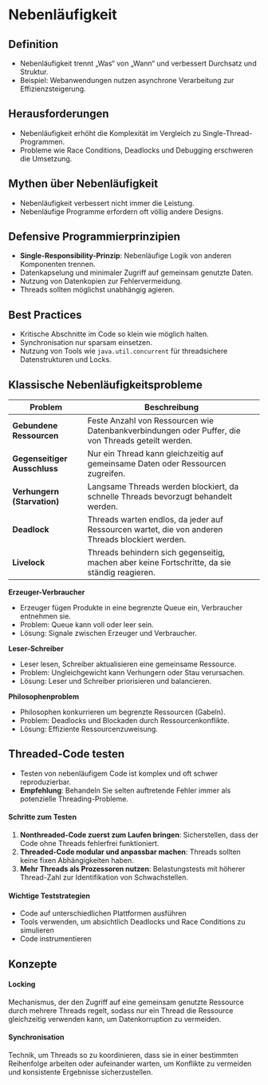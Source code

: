 # Nebenläufigkeit
## Definition
- Nebenläufigkeit trennt „Was“ von „Wann“ und verbessert Durchsatz und Struktur.
- Beispiel: Webanwendungen nutzen asynchrone Verarbeitung zur Effizienzsteigerung.

## Herausforderungen
- Nebenläufigkeit erhöht die Komplexität im Vergleich zu Single-Thread-Programmen.
- Probleme wie Race Conditions, Deadlocks und Debugging erschweren die Umsetzung.

## Mythen über Nebenläufigkeit
- Nebenläufigkeit verbessert nicht immer die Leistung.
- Nebenläufige Programme erfordern oft völlig andere Designs.
## Defensive Programmierprinzipien
- **Single-Responsibility-Prinzip**: Nebenläufige Logik von anderen Komponenten trennen.
- Datenkapselung und minimaler Zugriff auf gemeinsam genutzte Daten.
- Nutzung von Datenkopien zur Fehlervermeidung.
- Threads sollten möglichst unabhängig agieren.
## Best Practices
- Kritische Abschnitte im Code so klein wie möglich halten.
- Synchronisation nur sparsam einsetzen.
- Nutzung von Tools wie `java.util.concurrent` für threadsichere Datenstrukturen und Locks.

## Klassische Nebenläufigkeitsprobleme

| **Problem**                  | **Beschreibung**                                                                                   |
| ---------------------------- | -------------------------------------------------------------------------------------------------- |
| **Gebundene Ressourcen**     | Feste Anzahl von Ressourcen wie Datenbankverbindungen oder Puffer, die von Threads geteilt werden. |
| **Gegenseitiger Ausschluss** | Nur ein Thread kann gleichzeitig auf gemeinsame Daten oder Ressourcen zugreifen.                   |
| **Verhungern (Starvation)**  | Langsame Threads werden blockiert, da schnelle Threads bevorzugt behandelt werden.                 |
| **Deadlock**                 | Threads warten endlos, da jeder auf Ressourcen wartet, die von anderen Threads blockiert werden.   |
| **Livelock**                 | Threads behindern sich gegenseitig, machen aber keine Fortschritte, da sie ständig reagieren.      |
**Erzeuger-Verbraucher**
- Erzeuger fügen Produkte in eine begrenzte Queue ein, Verbraucher entnehmen sie.
- Problem: Queue kann voll oder leer sein.
- Lösung: Signale zwischen Erzeuger und Verbraucher.

**Leser-Schreiber**

- Leser lesen, Schreiber aktualisieren eine gemeinsame Ressource.
- Problem: Ungleichgewicht kann Verhungern oder Stau verursachen.
- Lösung: Leser und Schreiber priorisieren und balancieren.

**Philosophenproblem**

- Philosophen konkurrieren um begrenzte Ressourcen (Gabeln).
- Problem: Deadlocks und Blockaden durch Ressourcenkonflikte.
- Lösung: Effiziente Ressourcenzuweisung.

## Threaded-Code testen

- Testen von nebenläufigem Code ist komplex und oft schwer reproduzierbar.
- **Empfehlung**: Behandeln Sie selten auftretende Fehler immer als potenzielle Threading-Probleme.

#### Schritte zum Testen

1. **Nonthreaded-Code zuerst zum Laufen bringen**: Sicherstellen, dass der Code ohne Threads fehlerfrei funktioniert.
2. **Threaded-Code modular und anpassbar machen**: Threads sollten keine fixen Abhängigkeiten haben.
3. **Mehr Threads als Prozessoren nutzen**: Belastungstests mit höherer Thread-Zahl zur Identifikation von Schwachstellen.

#### Wichtige Teststrategien
- Code auf unterschiedlichen Plattformen ausführen
- Tools verwenden, um absichtlich Deadlocks und Race Conditions zu simulieren
- Code instrumentieren

## Konzepte
#### Locking
Mechanismus, der den Zugriff auf eine gemeinsam genutzte Ressource durch mehrere Threads regelt, sodass nur ein Thread die Ressource gleichzeitig verwenden kann, um Datenkorruption zu vermeiden.

#### Synchronisation  
Technik, um Threads so zu koordinieren, dass sie in einer bestimmten Reihenfolge arbeiten oder aufeinander warten, um Konflikte zu vermeiden und konsistente Ergebnisse sicherzustellen.